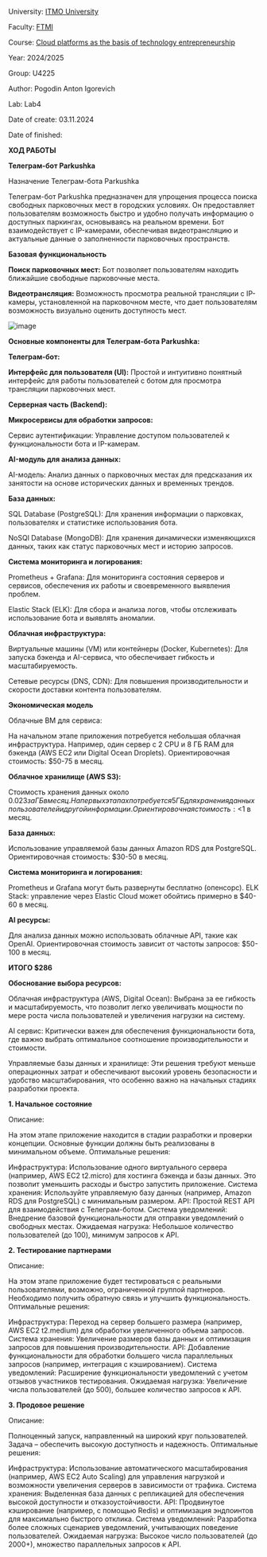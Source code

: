 University: [ITMO University](https://itmo.ru/ru/)

Faculty: [FTMI](https://ftmi.itmo.ru/)

Course: [Cloud platforms as the basis of technology entrepreneurship](https://itmo-ict-faculty.github.io/cloud-platforms-as-the-basis-of-technology-entrepreneurship/) 

Year: 2024/2025

Group: U4225

Author: Pogodin Anton Igorevich

Lab: Lab4

Date of create: 03.11.2024

Date of finished: 


**ХОД РАБОТЫ**

**Телеграм-бот Parkushka**

Назначение Телеграм-бота Parkushka

Телеграм-бот Parkushka предназначен для упрощения процесса поиска свободных парковочных мест в городских условиях. 
Он предоставляет пользователям возможность быстро и удобно получать информацию о доступных паркингах, основываясь на реальном времени. Бот взаимодействует с IP-камерами, обеспечивая видеотрансляцию и актуальные данные о заполненности парковочных пространств. 

**Базовая функциональность**

**Поиск парковочных мест:** Бот позволяет пользователям находить ближайшие свободные парковочные места.

**Видеотрансляция:** Возможность просмотра реальной трансляции с IP-камеры, установленной на парковочном месте, что дает пользователям возможность визуально оценить доступность мест.

![image](https://github.com/user-attachments/assets/5893a60c-539d-450a-9be1-06b5f8a61ea7)

**Основные компоненты для Телеграм-бота Parkushka:**

**Телеграм-бот:**

**Интерфейс для пользователя (UI):** Простой и интуитивно понятный интерфейс для работы пользователей с ботом для просмотра трансляции парковочных мест.

**Серверная часть (Backend):**


**Микросервисы для обработки запросов:**

Сервис аутентификации: Управление доступом пользователей к функциональности бота и IP-камерам.


**AI-модуль для анализа данных:**


AI-модель: Анализ данных о парковочных местах для предсказания их занятости на основе исторических данных и временных трендов.


**База данных:**

SQL Database (PostgreSQL): Для хранения информации о парковках, пользователях и статистике использования бота.

NoSQl  Database (MongoDB): Для хранения динамически изменяющихся данных, таких как статус парковочных мест и историю запросов.



**Система мониторинга и логирования:**

Prometheus + Grafana: Для мониторинга состояния серверов и сервисов, обеспечения их работы и своевременного выявления проблем.

Elastic Stack (ELK): Для сбора и анализа логов, чтобы отслеживать использование бота и выявлять аномалии.

**Облачная инфраструктура:**

Виртуальные машины (VM) или контейнеры (Docker, Kubernetes): Для запуска бэкенда и AI-сервиса, что обеспечивает гибкость и масштабируемость.

Сетевые ресурсы (DNS, CDN): Для повышения производительности и скорости доставки контента пользователям.


**Экономическая модель**

Облачные ВМ для сервиса:

На начальном этапе приложения потребуется небольшая облачная инфраструктура. Например, один сервер с 2 CPU и 8 ГБ RAM для бэкенда (AWS EC2 или Digital Ocean Droplets).
Ориентировочная стоимость: $50-75 в месяц.

**Облачное хранилище (AWS S3):**

Стоимость хранения данных около $0.023 за ГБ в месяц.
На первых этапах потребуется 5 ГБ для хранения данных пользователей и другой информации.
Ориентировочная стоимость: <$1 в месяц.

**База данных:**

Использование управляемой базы данных Amazon RDS для PostgreSQL.
Ориентировочная стоимость: $30-50 в месяц.

**Система мониторинга и логирования:**

Prometheus и Grafana могут быть развернуты бесплатно (опенсорс).
ELK Stack: управление через Elastic Cloud может обойтись примерно в $40-60 в месяц.

**AI ресурсы:**

Для анализа данных можно использовать облачные API, такие как OpenAI.
Ориентировочная стоимость зависит от частоты запросов: $50-100 в месяц.

**ИТОГО $286**

**Обоснование выбора ресурсов:**

Облачная инфраструктура (AWS, Digital Ocean): Выбрана за ее гибкость и масштабируемость, что позволит легко увеличивать мощности по мере роста числа пользователей и увеличения нагрузки на систему.

AI сервис: Критически важен для обеспечения функциональности бота, где важно выбрать оптимальное соотношение производительности и стоимости.

Управляемые базы данных и хранилище: Эти решения требуют меньше операционных затрат и обеспечивают высокий уровень безопасности и удобство масштабирования, что особенно важно на начальных стадиях разработки проекта.

**1. Начальное состояние**

Описание:

На этом этапе приложение находится в стадии разработки и проверки концепции. Основные функции должны быть реализованы в минимальном объеме.
Оптимальные решения:

Инфраструктура: Использование одного виртуального сервера (например, AWS EC2 t2.micro) для хостинга бэкенда и базы данных. Это позволит уменьшить расходы и быстро запустить приложение.
Система хранения: Используйте управляемую базу данных (например, Amazon RDS для PostgreSQL) с минимальным размером.
API: Простой REST API для взаимодействия с Телеграм-ботом.
Система уведомлений: Внедрение базовой функциональности для отправки уведомлений о свободных местах.
Ожидаемая нагрузка: Небольшое количество пользователей (до 100), минимум запросов к API.

**2. Тестирование партнерами**

Описание:

На этом этапе приложение будет тестироваться с реальными пользователями, возможно, ограниченной группой партнеров. Необходимо получить обратную связь и улучшить функциональность.
Оптимальные решения:

Инфраструктура: Переход на сервер большего размера (например, AWS EC2 t2.medium) для обработки увеличенного объема запросов.
Система хранения: Увеличение размеров базы данных и оптимизация запросов для повышения производительности.
API: Добавление функциональности для обработки большего числа параллельных запросов (например, интеграция с кэшированием).
Система уведомлений: Расширение функциональности уведомлений с учетом отзывов участников тестирования.
Ожидаемая нагрузка: Увеличение числа пользователей (до 500), большее количество запросов к API.

**3. Продовое решение**

Описание:

Полноценный запуск, направленный на широкий круг пользователей. Задача – обеспечить высокую доступность и надежность.
Оптимальные решения:

Инфраструктура: Использование автоматического масштабирования (например, AWS EC2 Auto Scaling) для управления нагрузкой и возможности увеличения серверов в зависимости от трафика.
Система хранения: Выделенная база данных с репликацией для обеспечения высокой доступности и отказоустойчивости.
API: Продвинутое кэширование (например, с помощью Redis) и оптимизация эндпоинтов для максимально быстрого отклика.
Система уведомлений: Разработка более сложных сценариев уведомлений, учитывающих поведение пользователей.
Ожидаемая нагрузка: Высокое число пользователей (до 2000+), множество параллельных запросов к API.
